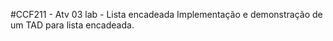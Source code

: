 #CCF211 - Atv 03 lab - Lista encadeada
Implementação e demonstração de um TAD para lista encadeada.
